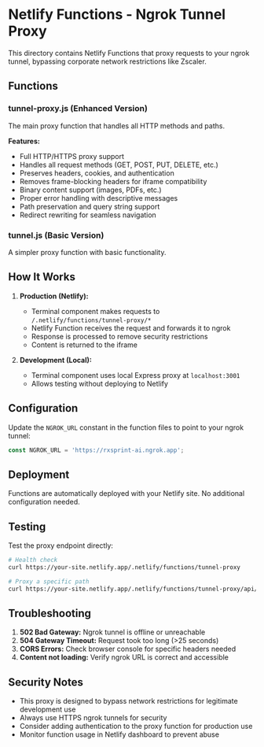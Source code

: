 # Netlify Functions - Ngrok Tunnel Proxy

This directory contains Netlify Functions that proxy requests to your ngrok tunnel, bypassing corporate network restrictions like Zscaler.

## Functions

### tunnel-proxy.js (Enhanced Version)
The main proxy function that handles all HTTP methods and paths.

**Features:**
- Full HTTP/HTTPS proxy support
- Handles all request methods (GET, POST, PUT, DELETE, etc.)
- Preserves headers, cookies, and authentication
- Removes frame-blocking headers for iframe compatibility
- Binary content support (images, PDFs, etc.)
- Proper error handling with descriptive messages
- Path preservation and query string support
- Redirect rewriting for seamless navigation

### tunnel.js (Basic Version)
A simpler proxy function with basic functionality.

## How It Works

1. **Production (Netlify):**
   - Terminal component makes requests to `/.netlify/functions/tunnel-proxy/*`
   - Netlify Function receives the request and forwards it to ngrok
   - Response is processed to remove security restrictions
   - Content is returned to the iframe

2. **Development (Local):**
   - Terminal component uses local Express proxy at `localhost:3001`
   - Allows testing without deploying to Netlify

## Configuration

Update the `NGROK_URL` constant in the function files to point to your ngrok tunnel:
```javascript
const NGROK_URL = 'https://rxsprint-ai.ngrok.app';
```

## Deployment

Functions are automatically deployed with your Netlify site. No additional configuration needed.

## Testing

Test the proxy endpoint directly:
```bash
# Health check
curl https://your-site.netlify.app/.netlify/functions/tunnel-proxy

# Proxy a specific path
curl https://your-site.netlify.app/.netlify/functions/tunnel-proxy/api/data
```

## Troubleshooting

1. **502 Bad Gateway:** Ngrok tunnel is offline or unreachable
2. **504 Gateway Timeout:** Request took too long (>25 seconds)
3. **CORS Errors:** Check browser console for specific headers needed
4. **Content not loading:** Verify ngrok URL is correct and accessible

## Security Notes

- This proxy is designed to bypass network restrictions for legitimate development use
- Always use HTTPS ngrok tunnels for security
- Consider adding authentication to the proxy function for production use
- Monitor function usage in Netlify dashboard to prevent abuse